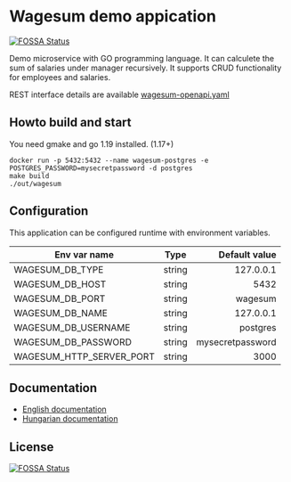 # Wagesum demo appication
[![FOSSA Status](https://app.fossa.com/api/projects/git%2Bgithub.com%2Flsmhun%2Fwage-sum-server.svg?type=shield)](https://app.fossa.com/projects/git%2Bgithub.com%2Flsmhun%2Fwage-sum-server?ref=badge_shield)

Demo microservice with GO programming language. It can calculete the sum of salaries 
under manager recursively. It supports CRUD functionality for employees and salaries.

REST interface details are available [wagesum-openapi.yaml](./api/wagesum-openapi.yaml) 

## Howto build and start

You need gmake and go 1.19 installed. (1.17+)

```shell
docker run -p 5432:5432 --name wagesum-postgres -e POSTGRES_PASSWORD=mysecretpassword -d postgres
make build
./out/wagesum
```

## Configuration
This application can be configured runtime with environment variables.

| Env var name              | Type           | Default value    |
| ------------------------- | -------------- | ----------------:|
| WAGESUM_DB_TYPE           | string         | 127.0.0.1        |
| WAGESUM_DB_HOST           | string         | 5432             |
| WAGESUM_DB_PORT           | string         | wagesum          |
| WAGESUM_DB_NAME           | string         | 127.0.0.1        |
| WAGESUM_DB_USERNAME       | string         | postgres         |
| WAGESUM_DB_PASSWORD       | string         | mysecretpassword |
| WAGESUM_HTTP_SERVER_PORT  | string         | 3000             |

## Documentation
* [English documentation](docs/desc_en.md)
* [Hungarian documentation](docs/desc_hu.md)

## License
[![FOSSA Status](https://app.fossa.com/api/projects/git%2Bgithub.com%2Flsmhun%2Fwage-sum-server.svg?type=large)](https://app.fossa.com/projects/git%2Bgithub.com%2Flsmhun%2Fwage-sum-server?ref=badge_large)